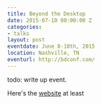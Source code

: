 ```yaml
---
title: Beyond the Desktop
date: 2015-07-10 00:00:00 Z
categories:
- talks
layout: post
eventdate: June 8-10th, 2015
location: Nashville, TN
eventurl: http://bdconf.com/
---
```


todo: write up event.

Here's the [website](http://bdconf.com/speakers/garth-braithwaite/) at least
